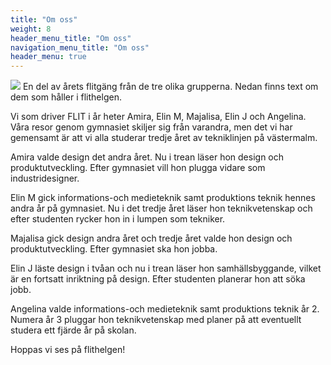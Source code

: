 ```yaml
---
title: "Om oss"
weight: 8
header_menu_title: "Om oss"
navigation_menu_title: "Om oss"
header_menu: true
---
```

![](images/flitgirls1.JPG)
En del av årets flitgäng från de tre olika grupperna. Nedan finns text om dem som håller i flithelgen.
<br>

Vi som driver FLIT i år heter Amira, Elin M, Majalisa, Elin J och Angelina. Våra resor genom gymnasiet skiljer sig från varandra, men det vi har gemensamt är att vi alla studerar tredje året av tekniklinjen på västermalm. 

Amira valde design det andra året. Nu i trean läser hon design och produktutveckling. Efter gymnasiet vill hon plugga vidare som industridesigner.

Elin M gick informations-och medieteknik samt produktions teknik hennes andra år på gymnasiet. Nu i det tredje året läser hon teknikvetenskap och efter studenten rycker hon in i lumpen som tekniker.

Majalisa gick design andra året och tredje året valde hon design och produktutveckling. Efter gymnasiet ska hon jobba.

Elin J läste design i tvåan och nu i trean läser hon samhällsbyggande, vilket är en fortsatt inriktning på design. Efter studenten planerar hon att söka jobb.

Angelina valde informations-och medieteknik samt produktions teknik år 2. Numera år 3 pluggar hon teknikvetenskap med planer på att eventuellt studera ett fjärde år på skolan.

<!-- The belly rules the mind. --- spanish proverb-->

Hoppas vi ses på flithelgen!